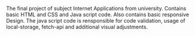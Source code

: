The final project of subject Internet Applications from university. Contains basic HTML and CSS and Java script code. Also contains basic responsive Design. The java script code is rensponsible for code validation, usage of local-storage, fetch-api and additional visual adjustments.
